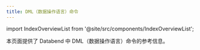 ```yaml
---
title: DML（数据操作语言）命令
---
```

import IndexOverviewList from '@site/src/components/IndexOverviewList';

本页面提供了 Databend 中 DML（数据操作语言）命令的参考信息。

<IndexOverviewList />